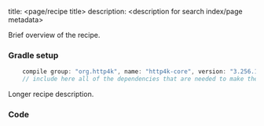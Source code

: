 title: <page/recipe title>
description: <description for search index/page metadata>

Brief overview of the recipe.

### Gradle setup
```groovy
    compile group: "org.http4k", name: "http4k-core", version: "3.256.1"
    // include here all of the dependencies that are needed to make the code run
```

Longer recipe description.

### Code [<img class="octocat"/>](https://github.com/http4k/http4k/blob/master/src/docs/cookbook/<folder>/example.kt)

<script src="https://gist-it.appspot.com/https://github.com/http4k/http4k/blob/master/src/docs/cookbook/<folder>/example.kt"></script>
```
